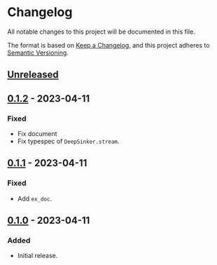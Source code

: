 # Changelog

All notable changes to this project will be documented in this file.

The format is based on [Keep a Changelog](https://keepachangelog.com/en/1.0.0/),
and this project adheres to [Semantic Versioning](https://semver.org/spec/v2.0.0.html).

## [Unreleased]

## [0.1.2] - 2023-04-11

### Fixed

- Fix document
- Fix typespec of `DeepSinker.stream`.

## [0.1.1] - 2023-04-11

### Fixed

- Add `ex_doc`.

## [0.1.0] - 2023-04-11

### Added

- Initial release.

[unreleased]: https://github.com/sankaku-deltalab/deep_sinker/compare/0.1.2...HEAD
[0.1.2]: https://github.com/sankaku-deltalab/deep_sinker/compare/0.1.1...0.1.2
[0.1.1]: https://github.com/sankaku-deltalab/deep_sinker/compare/0.1.0...0.1.1
[0.1.0]: https://github.com/sankaku-deltalab/deep_sinker/releases/tag/0.1.0